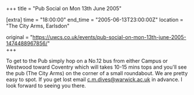 +++
title = "Pub Social on Mon 13th June 2005"

[extra]
time = "18:00:00"
end_time = "2005-06-13T23:00:00Z"
location = "The City Arms, Earlsdon"

original = "https://uwcs.co.uk/events/pub-social-on-mon-13th-june-2005-1474488967856/"    
+++

To get to the Pub simply hop on a No.12 bus from either Campus or Westwood toward Coventry which will takes 10-15 mins tops and you'll see the pub (The City Arms) on the corner of a small roundabout. We are pretty easy to spot. If you get lost email c.m.dives@warwick.ac.uk in advance. I look forward to seeing you there.

